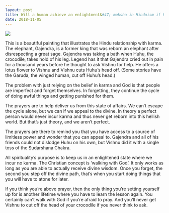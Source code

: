 ```yaml
---
layout: post
title: Will a human achieve an enlightment&#47; moksha in Hinduism if he does not follow the daily prayers but believe in karma and God?
date: 2018-11-05
---
```


<img src="https://qph.fs.quoracdn.net/main-qimg-5d081808ca72989e329e6b77394b3551.webp"><p>This is a beautiful painting that illustrates the Hindu relationship with karma. The elephant, Gajendra, is a former king that was reborn an elephant after disrespecting a great sage. Gajendra was taking a bath when Huhu, the crocodile, takes hold of his leg. Legend has it that Gajendra cried out in pain for a thousand years before he thought to ask Vishnu for help. He offers a lotus flower to Vishnu and Vishnu cuts Huhu’s head off. (Some stories have the Garuda, the winged human, cut off Huhu’s head.)</p><p>The problem with just relying on the belief in karma and God is that people are imperfect and forget themselves. In forgetting, they continue the cycle of doing awful things and getting punished for them.</p><p>The prayers are to help deliver us from this state of affairs. We can’t escape the cycle alone, but we can if we appeal to the divine. In theory a perfect person would never incur karma and thus never get reborn into this hellish world. But that’s just theory, and we aren’t perfect.</p><p>The prayers are there to remind you that you have access to a source of limitless power and wonder that you can appeal to. Gajendra and all of his friends could not dislodge Huhu on his own, but Vishnu did it with a single toss of the Sudarshana Chakra.</p><p>All spirituality’s purpose is to keep us in an enlightened state where we incur no karma. The Christian concept is ‘walking with God’. It only works as long as you are able to actually receive divine wisdom. Once you forget, the second you step off the divine path, that’s when you start doing things that you will have to atone for later.</p><p>If you think you’re above prayer, then the only thing you’re setting yourself up for is another lifetime where you have to learn the lesson again. You certainly can’t walk with God if you’re afraid to pray. And you’ll never get Vishnu to cut off the head of your crocodile if you never think to ask.</p>
